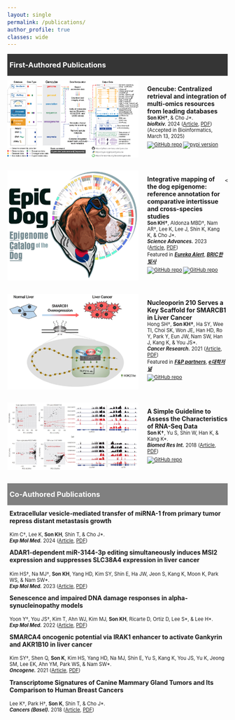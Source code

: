 ```yaml
---
layout: single
permalink: /publications/
author_profile: true
classes: wide
---
```

<style>    
    h3 {
        margin-top: 0;
        margin-bottom: 0;
        padding-left: 5px;
    }
    .intro ul {
        margin-top: 4px;
        margin-bottom: 0;
        list-style-type: square;
    }
    .intro p {
        margin-top: 0;
        margin-bottom: 0;
        color: gray;
        font-size: 80%;
    }
    .black-box {
        background-color: #353535;
        color: white;
        padding-top: 15px;
        padding-bottom: 15px;
    }
    .gray-box {
        background-color: gray;
        color: white;
        padding-top: 15px;
        padding-bottom: 15px;
    }
    .first-author {
        display: flex;
        justify-content: flex-start;
        align-items: top;
        margin-top: 10px;
        margin-bottom: 30px;
    }
    .first-author img:not(.badge) {
        width: 300px;
        margin-right: 20px;
    }
    .first-author p {
        font-size: 80%;
    }
    .special-text {
        font-size: 125%;
    }
    .second-author {
        margin-top: 10px;
        padding-left: 5px;
    }
    .second-author p {
        font-size: 80%;
        padding-top: 5px;
    }
    .badges {
      display: flex;
      gap: 2px;
      margin-top: 5px;
    }
    .badges a {
        display: inline-block; /* Make the anchor tag fit its content */
    }
    .badges img.badge {
        display: block;
        height: 20px; /* Set the height */
        width: auto; /* Maintain aspect ratio */
    }
    /* 화면 크기에 따른 이미지와 글 배치 변경 */
    @media (max-width: 600px) {
        .first-author {
            display: block;
            text-align: left;
        }
        .first-author img {
            margin: 0 auto 15px; /* 이미지 하단 마진 추가, 자동 가로 마진으로 중앙 정렬 */
            display: block; /* 이미지를 블록 레벨 요소로 설정 */
            width: 100%; /* 이미지 너비를 부모 컨테이너에 맞게 조정 */
            max-width: 300px; /* 최대 이미지 크기를 제한 */
        }
        .first-author p {
            /* 텍스트에 대한 추가적인 스타일링이 필요하지 않음 */
        }
    }
</style>

<div class="black-box">
    <h3>First-Authored Publications</h3>
</div>


<div class="first-author">
    <img src="../images/profile/First_Gencube.jpg" alt="image">
    <p>
    <strong class="special-text">Gencube: Centralized retrieval and integration of multi-omics resources from leading databases</strong><br>
    <strong>Son KH&#8224;</strong>, &amp; Cho J*.<br>
    <strong><em>bioRxiv.</em></strong> 2024 (<a href="https://www.biorxiv.org/content/10.1101/2024.07.18.604168v1.full" target="_blank" style="color: inherit; ">Article</a>, <a href="https://www.biorxiv.org/content/10.1101/2024.07.18.604168v1.full.pdf" target="_blank" style="color: inherit; ">PDF</a>) (Accepted in Bioinformatics, March 13, 2025)
    <span class="badges">
        <a href="https://github.com/snu-cdrc/gencube" target="_blank" style="color: inherit; "><img src="https://img.shields.io/badge/GitHub-repo-blue?logo=github" alt="GitHub repo" class="badge"></a>
        <a href="https://pypi.org/project/gencube/" target="_blank" style="color: inherit; "><img src="https://img.shields.io/pypi/v/gencube" alt="pypi version" class="badge"></a>
    </span>
    </p>
</div>

<div class="first-author">
    <img src="../images/profile/First_EpicDog.jpg" alt="image">
    <p>
    <strong class="special-text">Integrative mapping of the dog epigenome: reference annotation for comparative intertissue and cross-species studies</strong><br>
    <strong>Son KH&#8224;</strong>, Aldonza MBD&#8224;, Nam AR&#8224;, Lee K, Lee J, Shin K, Kang K, &amp; Cho J*.<br>
    <strong><em>Science Advances.</em></strong> 2023 (<a href="https://www.science.org/doi/10.1126/sciadv.ade3399" target="_blank" style="color: inherit; ">Article</a>, <a href="https://www.science.org/doi/epdf/10.1126/sciadv.ade3399" target="_blank" style="color: inherit; ">PDF</a>)<br>
    Featured in <strong><em><a href="https://www.eurekalert.org/news-releases/994987" target="_blank" style="color: inherit; ">Eureka Alert</a></em></strong>, <strong><em><a href="https://www.ibric.org/bric/hanbitsa/treatise.do?mode=treatise-view&id=88641&authorId=41749#!/list" target="_blank" style="color: inherit; ">BRIC한빛사</a></em></strong>
    <span class="badges">
        <a href="https://github.com/snu-cdrc/dog-reference-epigenome" target="_blank" style="color: inherit; "><img src="https://img.shields.io/badge/GitHub-repo-blue?logo=github" alt="GitHub repo" class="badge"></a>
        <a href="https://www.ncbi.nlm.nih.gov/geo/query/acc.cgi?acc=GSE203107" target="_blank" style="color: inherit; "><img src="https://img.shields.io/badge/raw_data-GEO-red" alt="GitHub repo" class="badge"></a>
    </span>
    
    </p>
</div>
<div class="first-author">
    <img src="../images/profile/First_SMARCB1.jpg" alt="image">
    <p>
    <strong class="special-text">Nucleoporin 210 Serves a Key Scaffold for SMARCB1 in Liver Cancer</strong><br>
    Hong SH&#8224;, <strong>Son KH&#8224;</strong>, Ha SY, Wee  TI, Choi SK, Won JE, Han HD, Ro Y, Park Y, Eun JW, Nam SW, Han J, Kang K, &amp; You JS*.<br>
    <strong><em>Cancer Research.</em></strong> 2021 (<a href="https://aacrjournals.org/cancerres/article/81/2/356/648678/Nucleoporin-210-Serves-a-Key-Scaffold-for-SMARCB1" target="_blank" style="color: inherit; ">Article</a>, <a href="https://watermark.silverchair.com/356.pdf?token=AQECAHi208BE49Ooan9kkhW_Ercy7Dm3ZL_9Cf3qfKAc485ysgAAAq4wggKqBgkqhkiG9w0BBwagggKbMIIClwIBADCCApAGCSqGSIb3DQEHATAeBglghkgBZQMEAS4wEQQMAzOIhwS0TWN0ciuWAgEQgIICYYJOMDTAAaQbaeAbArnxFmeex1EOop1d9TNHCvLEePjeJjBBfdn_JVxfq76RJod_qK1uMtPhryFjzwfhy-igweWuMT8z2YBIl3ZCNSRgiJX3ph2X_5CxnByACCaCrp4Sdr0-3zU9gu00dot9g8il8_1NJX3h050usSrRJ1Zq5NeOg-BNO8H3EjWKspL42vdqJRt39yZ88YEnNj5NL1t4t-pLBilKwDCzqihNypuD6Ud84ezczrQIOQ27NhCZdqmUXf-7fM10-S6Zjddfa1eTVv_1cOw0XqaKpRnTX6a-wzNuk-MdfLXz3asTDdMQCY_yBQtnnZ7HNz0gHN2AVG5abDI9mnArLpAfu30lmNAsPoDNlXIAHTVPz2YmgZ9Gh3d09im3ytOW1SQsAMeQeZOwxJyM7VJVN9nAZLQUu2dLUkRd8il7B3NGXllGyd7uYt5Y3adCCMHOmqTirxS-Rmqw8zUTYE58fFHr8yrqie0LF0S6rLTjuNDE81NHktqtY77YvEh8QrtMwhEXSDPih0tpyfzYrkjr5yt6oEHbcnGHTEGPiev1REkDv8-P5hLZIHtV56fSvBDyCr-t-RfTg-fNs_9bkS1erbqv_-Ea-_59b5IhruM4FHnhPT1OmnCULTHV7w2uafYltD7BlJX1KSyJANM5Ds5HIdykTDlp_R2W-C-I2wRBPgAr-ThnLwqbNhB7DINcH1vE_-GRcvvWyOkYBBUurDeeGdRhuV8EIK1hHv46Ve-PHUKiZ0tgXT1ebMXfgVm6FRe8Bz-6dGVhOZ1pAs2OzjUAGPCtI9FanLFUXLY7DQ" target="_blank" style="color: inherit; ">PDF</a>)<br>
    Featured in <strong><em><a href="https://www.youtube.com/watch?v=Z9S5iFksCXg" target="_blank" style="color: inherit; ">F&P partners</a></em></strong>, <strong><em><a href="https://m.dhnews.co.kr/news/view/179522668215231" target="_blank" style="color: inherit; ">e대학저널</a></em></strong>
    <span class="badges">
        <a href="https://www.ncbi.nlm.nih.gov/geo/query/acc.cgi?acc=GSE122727" target="_blank" style="color: inherit; "><img src="https://img.shields.io/badge/raw_data-GEO-red" alt="GitHub repo" class="badge"></a>
    </span>
    </p>
</div>
<div class="first-author">
    <img src="../images/profile/First_RNA-seq.jpg" alt="image">
    <p>
    <strong class="special-text">A Simple Guideline to Assess the Characteristics of RNA-Seq Data</strong><br>
    <strong>Son K&#8224;</strong>, Yu S, Shin W, Han K, &amp; Kang K*.<br>
    <strong><em>Biomed Res Int.</em></strong> 2018 (<a href="https://www.hindawi.com/journals/bmri/2018/2906292/" target="_blank" style="color: inherit; ">Article</a>, <a href="https://downloads.hindawi.com/journals/bmri/2018/2906292.pdf" target="_blank" style="color: inherit; ">PDF</a>)
    <span class="badges">
        <a href="https://www.ncbi.nlm.nih.gov/geo/query/acc.cgi?acc=GSE110114" target="_blank" style="color: inherit; "><img src="https://img.shields.io/badge/raw_data-GEO-red" alt="GitHub repo" class="badge"></a>
    </span>
    </p>
</div>


<div class="gray-box">
    <h3>Co-Authored Publications</h3>
</div>

<div class="second-author">
    <strong>Extracellular vesicle-mediated transfer of miRNA-1 from primary tumor repress distant metastasis growth</strong><br>
    <p>
    Kim C&#8224;, Lee K, <strong>Son KH</strong>, Shin T, &amp; Cho J*.<br>
    <strong><em>Exp Mol Med.</em></strong> 2024 (<a href="https://www.nature.com/articles/s12276-024-01181-7" target="_blank" style="color: inherit; ">Article</a>, <a href="https://www.nature.com/articles/s12276-024-01181-7.pdf" target="_blank" style="color: inherit; ">PDF</a>)
    </p>
    <strong>ADAR1-dependent miR-3144-3p editing simultaneously induces MSI2 expression and suppresses SLC38A4 expression in liver cancer</strong><br>
    <p>
    Kim HS&#8224;, Na MJ&#8224;, <strong>Son KH</strong>, Yang HD, Kim SY, Shin E, Ha JW, Jeon S, Kang K, Moon K, Park WS, &amp; Nam SW*.<br>
    <strong><em>Exp Mol Med.</em></strong> 2023 (<a href="https://www.nature.com/articles/s12276-022-00916-8" target="_blank" style="color: inherit; ">Article</a>, <a href="https://www.nature.com/articles/s12276-022-00916-8.pdf" target="_blank" style="color: inherit; ">PDF</a>)
    </p>
    <strong>Senescence and impaired DNA damage responses in alpha-synucleinopathy models</strong><br>
    <p>
    Yoon Y&#8224;, You JS&#8224;, Kim T, Ahn WJ, Kim MJ, <strong>Son KH</strong>, Ricarte D, Ortiz D, Lee S*, &amp; Lee H*.<br>
    <strong><em>Exp Mol Med.</em></strong> 2022 (<a href="https://www.nature.com/articles/s12276-022-00727-x" target="_blank" style="color: inherit; ">Article</a>, <a href="https://www.nature.com/articles/s12276-022-00727-x.pdf" target="_blank" style="color: inherit; ">PDF</a>)
    </p>
    <strong>SMARCA4 oncogenic potential via IRAK1 enhancer to activate Gankyrin and AKR1B10 in liver cancer</strong><br>
    <p>
    Kim SY&#8224;, Shen Q, <strong>Son K</strong>, Kim HS, Yang HD, Na MJ, Shin E, Yu S, Kang K, You JS, Yu K, Jeong SM, Lee EK, Ahn YM, Park WS, &amp; Nam SW*.<br>
    <strong><em>Oncogene.</em></strong> 2021 (<a href="https://www.nature.com/articles/s41388-021-01875-6" target="_blank" style="color: inherit; ">Article</a>, <a href="https://www.nature.com/articles/s41388-021-01875-6.pdf" target="_blank" style="color: inherit; ">PDF</a>)
    </p>
    <strong>Transcriptome Signatures of Canine Mammary Gland Tumors and Its Comparison to Human Breast Cancers</strong><br>
    <p>
    Lee K&#8224;, Park H&#8224;, <strong>Son K</strong>, Shin T, &amp; Cho J*.<br>
    <strong><em>Cancers (Basel).</em></strong> 2018 (<a href="https://www.mdpi.com/2072-6694/10/9/317" target="_blank" style="color: inherit; ">Article</a>, <a href="https://www.mdpi.com/2072-6694/10/9/317/pdf?version=1536322358" target="_blank" style="color: inherit; ">PDF</a>)
    </p>
</div>
